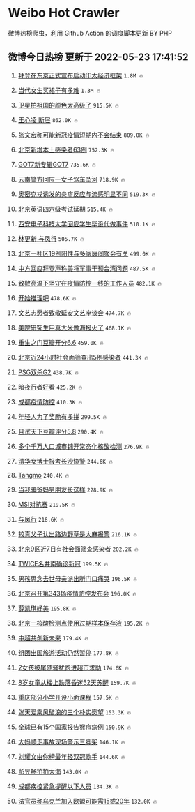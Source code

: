 # Weibo Hot Crawler 



微博热榜爬虫，利用 Github Action 的调度脚本更新 BY PHP 


## 微博今日热榜 更新于 2022-05-23 17:41:52 
1. [拜登在东京正式宣布启动印太经济框架](https://s.weibo.com/weibo?q=%23%E6%8B%9C%E7%99%BB%E5%9C%A8%E4%B8%9C%E4%BA%AC%E6%AD%A3%E5%BC%8F%E5%AE%A3%E5%B8%83%E5%90%AF%E5%8A%A8%E5%8D%B0%E5%A4%AA%E7%BB%8F%E6%B5%8E%E6%A1%86%E6%9E%B6%23&Refer=top) `1.8M 🔥` 

1. [当代女生买裙子有多难](https://s.weibo.com/weibo?q=%23%E5%BD%93%E4%BB%A3%E5%A5%B3%E7%94%9F%E4%B9%B0%E8%A3%99%E5%AD%90%E6%9C%89%E5%A4%9A%E9%9A%BE%23&Refer=top) `1.3M 🔥` 

1. [卫星拍祖国的颜色太高级了](https://s.weibo.com/weibo?q=%23%E5%8D%AB%E6%98%9F%E6%8B%8D%E7%A5%96%E5%9B%BD%E7%9A%84%E9%A2%9C%E8%89%B2%E5%A4%AA%E9%AB%98%E7%BA%A7%E4%BA%86%23&Refer=top) `915.5K 🔥` 

1. [王心凌 断层](https://s.weibo.com/weibo?q=%E7%8E%8B%E5%BF%83%E5%87%8C%20%E6%96%AD%E5%B1%82&Refer=top) `862.0K 🔥` 

1. [张文宏称可能新冠疫情短期内不会结束](https://s.weibo.com/weibo?q=%23%E5%BC%A0%E6%96%87%E5%AE%8F%E7%A7%B0%E5%8F%AF%E8%83%BD%E6%96%B0%E5%86%A0%E7%96%AB%E6%83%85%E7%9F%AD%E6%9C%9F%E5%86%85%E4%B8%8D%E4%BC%9A%E7%BB%93%E6%9D%9F%23&Refer=top) `809.0K 🔥` 

1. [北京新增本土感染者63例](https://s.weibo.com/weibo?q=%23%E5%8C%97%E4%BA%AC%E6%96%B0%E5%A2%9E%E6%9C%AC%E5%9C%9F%E6%84%9F%E6%9F%93%E8%80%8563%E4%BE%8B%23&Refer=top) `752.3K 🔥` 

1. [GOT7新专辑GOT7](https://s.weibo.com/weibo?q=%23GOT7%E6%96%B0%E4%B8%93%E8%BE%91GOT7%23&Refer=top) `735.6K 🔥` 

1. [云南警方回应一女子驾车坠河](https://s.weibo.com/weibo?q=%23%E4%BA%91%E5%8D%97%E8%AD%A6%E6%96%B9%E5%9B%9E%E5%BA%94%E4%B8%80%E5%A5%B3%E5%AD%90%E9%A9%BE%E8%BD%A6%E5%9D%A0%E6%B2%B3%23&Refer=top) `718.9K 🔥` 

1. [奥密克戎诱发的炎症反应与流感明显不同](https://s.weibo.com/weibo?q=%23%E5%A5%A5%E5%AF%86%E5%85%8B%E6%88%8E%E8%AF%B1%E5%8F%91%E7%9A%84%E7%82%8E%E7%97%87%E5%8F%8D%E5%BA%94%E4%B8%8E%E6%B5%81%E6%84%9F%E6%98%8E%E6%98%BE%E4%B8%8D%E5%90%8C%23&Refer=top) `519.3K 🔥` 

1. [北京英语四六级考试延期](https://s.weibo.com/weibo?q=%23%E5%8C%97%E4%BA%AC%E8%8B%B1%E8%AF%AD%E5%9B%9B%E5%85%AD%E7%BA%A7%E8%80%83%E8%AF%95%E5%BB%B6%E6%9C%9F%23&Refer=top) `515.4K 🔥` 

1. [西安电子科技大学回应学生毕设代做事件](https://s.weibo.com/weibo?q=%23%E8%A5%BF%E5%AE%89%E7%94%B5%E5%AD%90%E7%A7%91%E6%8A%80%E5%A4%A7%E5%AD%A6%E5%9B%9E%E5%BA%94%E5%AD%A6%E7%94%9F%E6%AF%95%E8%AE%BE%E4%BB%A3%E5%81%9A%E4%BA%8B%E4%BB%B6%23&Refer=top) `510.1K 🔥` 

1. [林更新 与凤行](https://s.weibo.com/weibo?q=%E6%9E%97%E6%9B%B4%E6%96%B0%20%E4%B8%8E%E5%87%A4%E8%A1%8C&Refer=top) `505.7K 🔥` 

1. [北京一社区19例阳性与多家庭间聚会有关](https://s.weibo.com/weibo?q=%23%E5%8C%97%E4%BA%AC%E4%B8%80%E7%A4%BE%E5%8C%BA19%E4%BE%8B%E9%98%B3%E6%80%A7%E4%B8%8E%E5%A4%9A%E5%AE%B6%E5%BA%AD%E9%97%B4%E8%81%9A%E4%BC%9A%E6%9C%89%E5%85%B3%23&Refer=top) `499.0K 🔥` 

1. [中方回应拜登声称美将军事干预台湾问题](https://s.weibo.com/weibo?q=%23%E4%B8%AD%E6%96%B9%E5%9B%9E%E5%BA%94%E6%8B%9C%E7%99%BB%E5%A3%B0%E7%A7%B0%E7%BE%8E%E5%B0%86%E5%86%9B%E4%BA%8B%E5%B9%B2%E9%A2%84%E5%8F%B0%E6%B9%BE%E9%97%AE%E9%A2%98%23&Refer=top) `487.5K 🔥` 

1. [致敬高温下坚守在疫情防控一线的工作人员](https://s.weibo.com/weibo?q=%23%E8%87%B4%E6%95%AC%E9%AB%98%E6%B8%A9%E4%B8%8B%E5%9D%9A%E5%AE%88%E5%9C%A8%E7%96%AB%E6%83%85%E9%98%B2%E6%8E%A7%E4%B8%80%E7%BA%BF%E7%9A%84%E5%B7%A5%E4%BD%9C%E4%BA%BA%E5%91%98%23&Refer=top) `482.1K 🔥` 

1. [开始推理吧](https://s.weibo.com/weibo?q=%E5%BC%80%E5%A7%8B%E6%8E%A8%E7%90%86%E5%90%A7&Refer=top) `478.6K 🔥` 

1. [文艺志愿者致敬延安文艺座谈会](https://s.weibo.com/weibo?q=%23%E6%96%87%E8%89%BA%E5%BF%97%E6%84%BF%E8%80%85%E8%87%B4%E6%95%AC%E5%BB%B6%E5%AE%89%E6%96%87%E8%89%BA%E5%BA%A7%E8%B0%88%E4%BC%9A%23&Refer=top) `474.7K 🔥` 

1. [美院研究生用真大米做海报火了](https://s.weibo.com/weibo?q=%23%E7%BE%8E%E9%99%A2%E7%A0%94%E7%A9%B6%E7%94%9F%E7%94%A8%E7%9C%9F%E5%A4%A7%E7%B1%B3%E5%81%9A%E6%B5%B7%E6%8A%A5%E7%81%AB%E4%BA%86%23&Refer=top) `468.1K 🔥` 

1. [重生之门豆瓣开分6.6](https://s.weibo.com/weibo?q=%23%E9%87%8D%E7%94%9F%E4%B9%8B%E9%97%A8%E8%B1%86%E7%93%A3%E5%BC%80%E5%88%866.6%23&Refer=top) `459.0K 🔥` 

1. [北京近24小时社会面筛查出5例感染者](https://s.weibo.com/weibo?q=%23%E5%8C%97%E4%BA%AC%E8%BF%9124%E5%B0%8F%E6%97%B6%E7%A4%BE%E4%BC%9A%E9%9D%A2%E7%AD%9B%E6%9F%A5%E5%87%BA5%E4%BE%8B%E6%84%9F%E6%9F%93%E8%80%85%23&Refer=top) `441.3K 🔥` 

1. [PSG双杀G2](https://s.weibo.com/weibo?q=%23PSG%E5%8F%8C%E6%9D%80G2%23&Refer=top) `438.7K 🔥` 

1. [暗夜行者好看](https://s.weibo.com/weibo?q=%23%E6%9A%97%E5%A4%9C%E8%A1%8C%E8%80%85%E5%A5%BD%E7%9C%8B%23&Refer=top) `425.2K 🔥` 

1. [成都疫情防控](https://s.weibo.com/weibo?q=%23%E6%88%90%E9%83%BD%E7%96%AB%E6%83%85%E9%98%B2%E6%8E%A7%23&Refer=top) `410.3K 🔥` 

1. [年轻人为了奖励有多拼](https://s.weibo.com/weibo?q=%23%E5%B9%B4%E8%BD%BB%E4%BA%BA%E4%B8%BA%E4%BA%86%E5%A5%96%E5%8A%B1%E6%9C%89%E5%A4%9A%E6%8B%BC%23&Refer=top) `299.5K 🔥` 

1. [且试天下豆瓣评分5.8](https://s.weibo.com/weibo?q=%23%E4%B8%94%E8%AF%95%E5%A4%A9%E4%B8%8B%E8%B1%86%E7%93%A3%E8%AF%84%E5%88%865.8%23&Refer=top) `290.4K 🔥` 

1. [多个千万人口城市铺开常态化核酸检测](https://s.weibo.com/weibo?q=%23%E5%A4%9A%E4%B8%AA%E5%8D%83%E4%B8%87%E4%BA%BA%E5%8F%A3%E5%9F%8E%E5%B8%82%E9%93%BA%E5%BC%80%E5%B8%B8%E6%80%81%E5%8C%96%E6%A0%B8%E9%85%B8%E6%A3%80%E6%B5%8B%23&Refer=top) `276.9K 🔥` 

1. [清华女博士报考长沙协警](https://s.weibo.com/weibo?q=%23%E6%B8%85%E5%8D%8E%E5%A5%B3%E5%8D%9A%E5%A3%AB%E6%8A%A5%E8%80%83%E9%95%BF%E6%B2%99%E5%8D%8F%E8%AD%A6%23&Refer=top) `244.6K 🔥` 

1. [Tangmo](https://s.weibo.com/weibo?q=Tangmo&Refer=top) `240.4K 🔥` 

1. [当我骗爸妈男朋友长这样](https://s.weibo.com/weibo?q=%23%E5%BD%93%E6%88%91%E9%AA%97%E7%88%B8%E5%A6%88%E7%94%B7%E6%9C%8B%E5%8F%8B%E9%95%BF%E8%BF%99%E6%A0%B7%23&Refer=top) `228.9K 🔥` 

1. [MSI对抗赛](https://s.weibo.com/weibo?q=%23MSI%E5%AF%B9%E6%8A%97%E8%B5%9B%23&Refer=top) `219.5K 🔥` 

1. [与凤行](https://s.weibo.com/weibo?q=%E4%B8%8E%E5%87%A4%E8%A1%8C&Refer=top) `218.6K 🔥` 

1. [较真父子认出路边野草是大麻报警](https://s.weibo.com/weibo?q=%23%E8%BE%83%E7%9C%9F%E7%88%B6%E5%AD%90%E8%AE%A4%E5%87%BA%E8%B7%AF%E8%BE%B9%E9%87%8E%E8%8D%89%E6%98%AF%E5%A4%A7%E9%BA%BB%E6%8A%A5%E8%AD%A6%23&Refer=top) `216.1K 🔥` 

1. [北京9区近7日有社会面筛查感染者](https://s.weibo.com/weibo?q=%23%E5%8C%97%E4%BA%AC9%E5%8C%BA%E8%BF%917%E6%97%A5%E6%9C%89%E7%A4%BE%E4%BC%9A%E9%9D%A2%E7%AD%9B%E6%9F%A5%E6%84%9F%E6%9F%93%E8%80%85%23&Refer=top) `202.2K 🔥` 

1. [TWICE名井南确诊新冠](https://s.weibo.com/weibo?q=%23TWICE%E5%90%8D%E4%BA%95%E5%8D%97%E7%A1%AE%E8%AF%8A%E6%96%B0%E5%86%A0%23&Refer=top) `199.5K 🔥` 

1. [男孩思念去世母亲派出所门口痛哭](https://s.weibo.com/weibo?q=%23%E7%94%B7%E5%AD%A9%E6%80%9D%E5%BF%B5%E5%8E%BB%E4%B8%96%E6%AF%8D%E4%BA%B2%E6%B4%BE%E5%87%BA%E6%89%80%E9%97%A8%E5%8F%A3%E7%97%9B%E5%93%AD%23&Refer=top) `196.5K 🔥` 

1. [北京召开第343场疫情防控发布会](https://s.weibo.com/weibo?q=%23%E5%8C%97%E4%BA%AC%E5%8F%AC%E5%BC%80%E7%AC%AC343%E5%9C%BA%E7%96%AB%E6%83%85%E9%98%B2%E6%8E%A7%E5%8F%91%E5%B8%83%E4%BC%9A%23&Refer=top) `196.0K 🔥` 

1. [薛凯琪好美](https://s.weibo.com/weibo?q=%23%E8%96%9B%E5%87%AF%E7%90%AA%E5%A5%BD%E7%BE%8E%23&Refer=top) `195.8K 🔥` 

1. [北京一核酸检测点使用过期样本保存液](https://s.weibo.com/weibo?q=%23%E5%8C%97%E4%BA%AC%E4%B8%80%E6%A0%B8%E9%85%B8%E6%A3%80%E6%B5%8B%E7%82%B9%E4%BD%BF%E7%94%A8%E8%BF%87%E6%9C%9F%E6%A0%B7%E6%9C%AC%E4%BF%9D%E5%AD%98%E6%B6%B2%23&Refer=top) `195.2K 🔥` 

1. [中超共创新未来](https://s.weibo.com/weibo?q=%23%E4%B8%AD%E8%B6%85%E5%85%B1%E5%88%9B%E6%96%B0%E6%9C%AA%E6%9D%A5%23&Refer=top) `179.4K 🔥` 

1. [组团出国旅游活动仍然暂停](https://s.weibo.com/weibo?q=%23%E7%BB%84%E5%9B%A2%E5%87%BA%E5%9B%BD%E6%97%85%E6%B8%B8%E6%B4%BB%E5%8A%A8%E4%BB%8D%E7%84%B6%E6%9A%82%E5%81%9C%23&Refer=top) `177.8K 🔥` 

1. [2女孩被尾随骚扰跑进超市求助](https://s.weibo.com/weibo?q=%232%E5%A5%B3%E5%AD%A9%E8%A2%AB%E5%B0%BE%E9%9A%8F%E9%AA%9A%E6%89%B0%E8%B7%91%E8%BF%9B%E8%B6%85%E5%B8%82%E6%B1%82%E5%8A%A9%23&Refer=top) `174.6K 🔥` 

1. [8岁女童从楼上跌落昏迷52天苏醒](https://s.weibo.com/weibo?q=8%E5%B2%81%E5%A5%B3%E7%AB%A5%E4%BB%8E%E6%A5%BC%E4%B8%8A%E8%B7%8C%E8%90%BD%E6%98%8F%E8%BF%B752%E5%A4%A9%E8%8B%8F%E9%86%92&Refer=top) `159.7K 🔥` 

1. [重庆部分小学开设小面课程](https://s.weibo.com/weibo?q=%23%E9%87%8D%E5%BA%86%E9%83%A8%E5%88%86%E5%B0%8F%E5%AD%A6%E5%BC%80%E8%AE%BE%E5%B0%8F%E9%9D%A2%E8%AF%BE%E7%A8%8B%23&Refer=top) `157.5K 🔥` 

1. [张天爱乘风破浪的三个朴实愿望](https://s.weibo.com/weibo?q=%23%E5%BC%A0%E5%A4%A9%E7%88%B1%E4%B9%98%E9%A3%8E%E7%A0%B4%E6%B5%AA%E7%9A%84%E4%B8%89%E4%B8%AA%E6%9C%B4%E5%AE%9E%E6%84%BF%E6%9C%9B%23&Refer=top) `153.3K 🔥` 

1. [全球已有15个国家报告猴痘病例](https://s.weibo.com/weibo?q=%23%E5%85%A8%E7%90%83%E5%B7%B2%E6%9C%8915%E4%B8%AA%E5%9B%BD%E5%AE%B6%E6%8A%A5%E5%91%8A%E7%8C%B4%E7%97%98%E7%97%85%E4%BE%8B%23&Refer=top) `150.9K 🔥` 

1. [大妈顺走事故现场警示三脚架](https://s.weibo.com/weibo?q=%23%E5%A4%A7%E5%A6%88%E9%A1%BA%E8%B5%B0%E4%BA%8B%E6%95%85%E7%8E%B0%E5%9C%BA%E8%AD%A6%E7%A4%BA%E4%B8%89%E8%84%9A%E6%9E%B6%23&Refer=top) `146.1K 🔥` 

1. [刘耀文由你榜最年轻双冠歌手](https://s.weibo.com/weibo?q=%23%E5%88%98%E8%80%80%E6%96%87%E7%94%B1%E4%BD%A0%E6%A6%9C%E6%9C%80%E5%B9%B4%E8%BD%BB%E5%8F%8C%E5%86%A0%E6%AD%8C%E6%89%8B%23&Refer=top) `144.6K 🔥` 

1. [彭昱畅拍拍大海](https://s.weibo.com/weibo?q=%23%E5%BD%AD%E6%98%B1%E7%95%85%E6%8B%8D%E6%8B%8D%E5%A4%A7%E6%B5%B7%23&Refer=top) `143.0K 🔥` 

1. [成都疾控紧急提醒以下人员](https://s.weibo.com/weibo?q=%23%E6%88%90%E9%83%BD%E7%96%BE%E6%8E%A7%E7%B4%A7%E6%80%A5%E6%8F%90%E9%86%92%E4%BB%A5%E4%B8%8B%E4%BA%BA%E5%91%98%23&Refer=top) `134.3K 🔥` 

1. [法官员称乌克兰加入欧盟可能需15或20年](https://s.weibo.com/weibo?q=%23%E6%B3%95%E5%AE%98%E5%91%98%E7%A7%B0%E4%B9%8C%E5%85%8B%E5%85%B0%E5%8A%A0%E5%85%A5%E6%AC%A7%E7%9B%9F%E5%8F%AF%E8%83%BD%E9%9C%8015%E6%88%9620%E5%B9%B4%23&Refer=top) `132.0K 🔥` 

